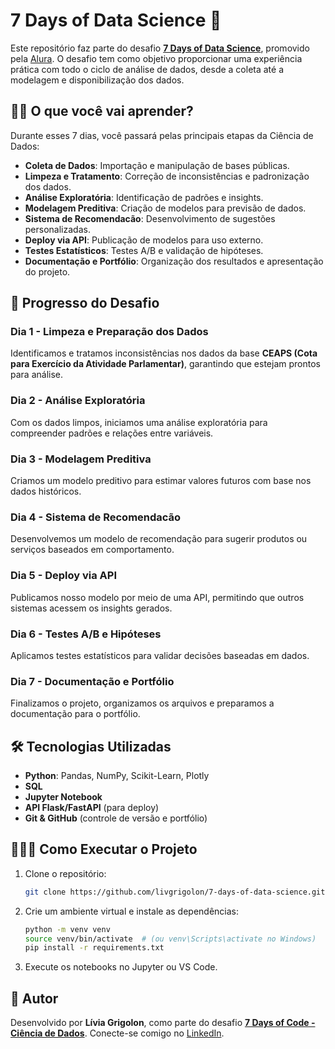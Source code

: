 # 7 Days of Data Science 🎲

Este repositório faz parte do desafio [**7 Days of Data Science**](https://7daysofcode.io/matricula/data-science), promovido pela [Alura](https://www.alura.com.br/). O desafio tem como objetivo proporcionar uma experiência prática com todo o ciclo de análise de dados, desde a coleta até a modelagem e disponibilização dos dados.

## 👩‍💻 O que você vai aprender?
Durante esses 7 dias, você passará pelas principais etapas da Ciência de Dados:
- **Coleta de Dados**: Importação e manipulação de bases públicas.
- **Limpeza e Tratamento**: Correção de inconsistências e padronização dos dados.
- **Análise Exploratória**: Identificação de padrões e insights.
- **Modelagem Preditiva**: Criação de modelos para previsão de dados.
- **Sistema de Recomendacão**: Desenvolvimento de sugestões personalizadas.
- **Deploy via API**: Publicação de modelos para uso externo.
- **Testes Estatísticos**: Testes A/B e validação de hipóteses.
- **Documentação e Portfólio**: Organização dos resultados e apresentação do projeto.

## 📅 Progresso do Desafio

### **Dia 1 - Limpeza e Preparação dos Dados**
Identificamos e tratamos inconsistências nos dados da base **CEAPS (Cota para Exercício da Atividade Parlamentar)**, garantindo que estejam prontos para análise.

### **Dia 2 - Análise Exploratória**
Com os dados limpos, iniciamos uma análise exploratória para compreender padrões e relações entre variáveis.

### **Dia 3 - Modelagem Preditiva**
Criamos um modelo preditivo para estimar valores futuros com base nos dados históricos.

### **Dia 4 - Sistema de Recomendacão**
Desenvolvemos um modelo de recomendação para sugerir produtos ou serviços baseados em comportamento.

### **Dia 5 - Deploy via API**
Publicamos nosso modelo por meio de uma API, permitindo que outros sistemas acessem os insights gerados.

### **Dia 6 - Testes A/B e Hipóteses**
Aplicamos testes estatísticos para validar decisões baseadas em dados.

### **Dia 7 - Documentação e Portfólio**
Finalizamos o projeto, organizamos os arquivos e preparamos a documentação para o portfólio.

## 🛠 Tecnologias Utilizadas
- **Python**: Pandas, NumPy, Scikit-Learn, Plotly
- **SQL**
- **Jupyter Notebook**
- **API Flask/FastAPI** (para deploy)
- **Git & GitHub** (controle de versão e portfólio)

## 🏃‍♀️‍➡️ Como Executar o Projeto
1. Clone o repositório:
   ```bash
   git clone https://github.com/livgrigolon/7-days-of-data-science.git
   ```
2. Crie um ambiente virtual e instale as dependências:
   ```bash
   python -m venv venv
   source venv/bin/activate  # (ou venv\Scripts\activate no Windows)
   pip install -r requirements.txt
   ```
3. Execute os notebooks no Jupyter ou VS Code.

## 🌟 Autor
Desenvolvido por **Lívia Grigolon**, como parte do desafio [**7 Days of Code - Ciência de Dados**](https://7daysofcode.io/matricula/data-science). Conecte-se comigo no [LinkedIn](https://www.linkedin.com/in/livgrigolon/).
